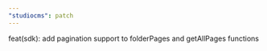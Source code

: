 ```yaml
---
"studiocms": patch
---
```


feat(sdk): add pagination support to folderPages and getAllPages functions
